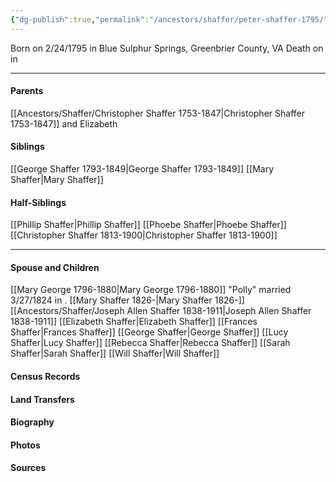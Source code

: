 ```yaml
---
{"dg-publish":true,"permalink":"/ancestors/shaffer/peter-shaffer-1795/","tags":["Peter-Shaffer"]}
---
```


Born on  2/24/1795 in Blue Sulphur Springs, Greenbrier County, VA
Death on <!-- link to date --> in <!-- link to place -->

---
#### Parents

[[Ancestors/Shaffer/Christopher Shaffer 1753-1847\|Christopher Shaffer 1753-1847]] and Elizabeth
#### Siblings
[[George Shaffer 1793-1849\|George Shaffer 1793-1849]]
[[Mary Shaffer\|Mary Shaffer]]

#### Half-Siblings
[[Phillip Shaffer\|Phillip Shaffer]]
[[Phoebe Shaffer\|Phoebe Shaffer]]
[[Christopher Shaffer 1813-1900\|Christopher Shaffer 1813-1900]]

---
#### Spouse and Children
[[Mary George 1796-1880\|Mary George 1796-1880]] "Polly" married 3/27/1824 in <!-- link to place -->.
[[Mary Shaffer 1826-\|Mary Shaffer 1826-]]
[[Ancestors/Shaffer/Joseph Allen Shaffer 1838-1911\|Joseph Allen Shaffer 1838-1911]]
[[Elizabeth Shaffer\|Elizabeth Shaffer]]
[[Frances Shaffer\|Frances Shaffer]]
[[George Shaffer\|George Shaffer]]
[[Lucy Shaffer\|Lucy Shaffer]]
[[Rebecca Shaffer\|Rebecca Shaffer]]
[[Sarah Shaffer\|Sarah Shaffer]]
[[Will Shaffer\|Will Shaffer]]

#### Census Records

#### Land Transfers

#### Biography

#### Photos

#### Sources

